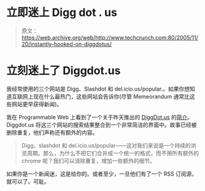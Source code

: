 # 立即迷上 Digg dot . us

> 原文：<https://web.archive.org/web/http://www.techcrunch.com:80/2005/11/20/instantly-hooked-on-diggdotus/>

# 立刻迷上了 Diggdot.us

我经常使用的三个网站是 Digg、Slashdot 和 del.icio.us/popular.。如果你想知道互联网上现在什么最热门，这些网站会告诉你(尽管 Memeorandum 通常比这些网站更早获得新闻)。

我在 Programmable Web 上看到了一个关于昨天推出的 [DiggDot.us](https://web.archive.org/web/20220119221606/http://diggdot.us/) 的[简介](https://web.archive.org/web/20220119221606/http://blog.programmableweb.com/?p=143)。Diggdot.us 将这三个网站的搜索结果整合到一个非常简洁的界面中。故事已经被删除重复，他们声称还有额外的内容。

> Digg、slashdot 和 del.icio.us/popular——这对我们来说是一个持续的浏览周期。那么，为什么不把它们合并成一个统一的格式，而不用所有额外的 chrome 呢？我们可以消除重复，增加一些额外的细节。

如果你是一个新闻迷，这是给你的。或者至少，一旦他们有了一个 RSS 订阅源，就可以了。可耻。